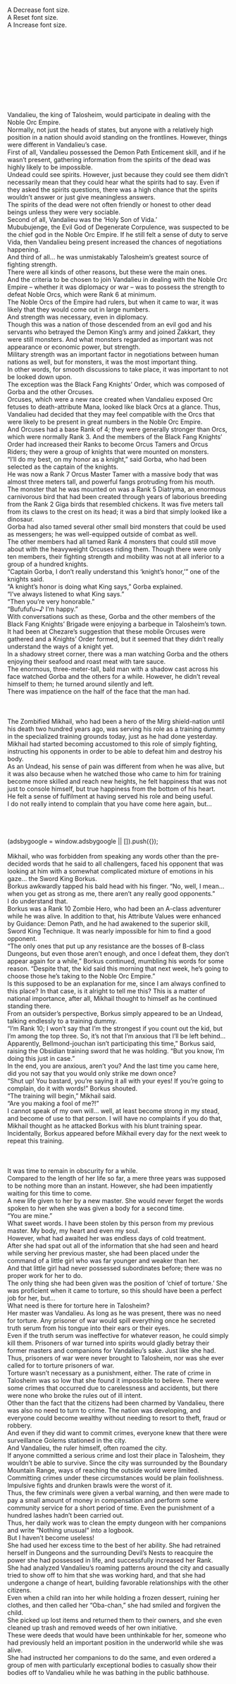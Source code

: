 <br/>
<br/>
<br/>
<br/>
<br/>
<br/>
<br/>
A Decrease font size.<br/>
A Reset font size.<br/>
A Increase font size.<br/>
<br/>
<br/>
<br/>
<br/>
<br/>
<br/>
<br/>
<br/>
<br/>
<br/>
<br/>
Vandalieu, the king of Talosheim, would participate in dealing with the Noble Orc Empire.<br/>
Normally, not just the heads of states, but anyone with a relatively high position in a nation should avoid standing on the frontlines. However, things were different in Vandalieu’s case.<br/>
First of all, Vandalieu possessed the Demon Path Enticement skill, and if he wasn’t present, gathering information from the spirits of the dead was highly likely to be impossible.<br/>
Undead could see spirits. However, just because they could see them didn’t necessarily mean that they could hear what the spirits had to say. Even if they asked the spirits questions, there was a high chance that the spirits wouldn’t answer or just give meaningless answers.<br/>
The spirits of the dead were not often friendly or honest to other dead beings unless they were very sociable.<br/>
Second of all, Vandalieu was the ‘Holy Son of Vida.’<br/>
Mububujenge, the Evil God of Degenerate Corpulence, was suspected to be the chief god in the Noble Orc Empire. If he still felt a sense of duty to serve Vida, then Vandalieu being present increased the chances of negotiations happening.<br/>
And third of all… he was unmistakably Talosheim’s greatest source of fighting strength.<br/>
There were all kinds of other reasons, but these were the main ones.<br/>
And the criteria to be chosen to join Vandalieu in dealing with the Noble Orc Empire – whether it was diplomacy or war – was to possess the strength to defeat Noble Orcs, which were Rank 6 at minimum.<br/>
The Noble Orcs of the Empire had rulers, but when it came to war, it was likely that they would come out in large numbers.<br/>
And strength was necessary, even in diplomacy.<br/>
Though this was a nation of those descended from an evil god and his servants who betrayed the Demon King’s army and joined Zakkart, they were still monsters. And what monsters regarded as important was not appearance or economic power, but strength.<br/>
Military strength was an important factor in negotiations between human nations as well, but for monsters, it was the most important thing.<br/>
In other words, for smooth discussions to take place, it was important to not be looked down upon.<br/>
The exception was the Black Fang Knights’ Order, which was composed of Gorba and the other Orcuses.<br/>
Orcuses, which were a new race created when Vandalieu exposed Orc fetuses to death-attribute Mana, looked like black Orcs at a glance. Thus, Vandalieu had decided that they may feel compatible with the Orcs that were likely to be present in great numbers in the Noble Orc Empire.<br/>
And Orcuses had a base Rank of 4; they were generally stronger than Orcs, which were normally Rank 3. And the members of the Black Fang Knights’ Order had increased their Ranks to become Orcus Tamers and Orcus Riders; they were a group of knights that were mounted on monsters.<br/>
“I’ll do my best, on my honor as a knight,” said Gorba, who had been selected as the captain of the knights.<br/>
He was now a Rank 7 Orcus Master Tamer with a massive body that was almost three meters tall, and powerful fangs protruding from his mouth.<br/>
The monster that he was mounted on was a Rank 5 Diatryma, an enormous carnivorous bird that had been created through years of laborious breeding from the Rank 2 Giga birds that resembled chickens. It was five meters tall from its claws to the crest on its head; it was a bird that simply looked like a dinosaur.<br/>
Gorba had also tamed several other small bird monsters that could be used as messengers; he was well-equipped outside of combat as well.<br/>
The other members had all tamed Rank 4 monsters that could still move about with the heavyweight Orcuses riding them. Though there were only ten members, their fighting strength and mobility was not at all inferior to a group of a hundred knights.<br/>
“Captain Gorba, I don’t really understand this ‘knight’s honor,’” one of the knights said.<br/>
“A knight’s honor is doing what King says,” Gorba explained.<br/>
“I’ve always listened to what King says.”<br/>
“Then you’re very honorable.”<br/>
“Bufufufu~♪ I’m happy.”<br/>
With conversations such as these, Gorba and the other members of the Black Fang Knights’ Brigade were enjoying a barbeque in Talosheim’s town. It had been at Chezare’s suggestion that these mobile Orcuses were gathered and a Knights’ Order formed, but it seemed that they didn’t really understand the ways of a knight yet.<br/>
In a shadowy street corner, there was a man watching Gorba and the others enjoying their seafood and roast meat with tare sauce.<br/>
The enormous, three-meter-tall, bald man with a shadow cast across his face watched Gorba and the others for a while. However, he didn’t reveal himself to them; he turned around silently and left.<br/>
There was impatience on the half of the face that the man had.<br/>
<br/>
<br/>
<br/>
The Zombified Mikhail, who had been a hero of the Mirg shield-nation until his death two hundred years ago, was serving his role as a training dummy in the specialized training grounds today, just as he had done yesterday.<br/>
Mikhail had started becoming accustomed to this role of simply fighting, instructing his opponents in order to be able to defeat him and destroy his body.<br/>
As an Undead, his sense of pain was different from when he was alive, but it was also because when he watched those who came to him for training become more skilled and reach new heights, he felt happiness that was not just to console himself, but true happiness from the bottom of his heart.<br/>
He felt a sense of fulfilment at having served his role and being useful.<br/>
I do not really intend to complain that you have come here again, but…<br/>
<br/>
<br/>
<br/>
<br/>
(adsbygoogle = window.adsbygoogle || []).push({});<br/>
<br/>
Mikhail, who was forbidden from speaking any words other than the pre-decided words that he said to all challengers, faced his opponent that was looking at him with a somewhat complicated mixture of emotions in his gaze… the Sword King Borkus.<br/>
Borkus awkwardly tapped his bald head with his finger. “No, well, I mean… when you get as strong as me, there aren’t any really good opponents.”<br/>
I do understand that.<br/>
Borkus was a Rank 10 Zombie Hero, who had been an A-class adventurer while he was alive. In addition to that, his Attribute Values were enhanced by Guidance: Demon Path, and he had awakened to the superior skill, Sword King Technique. It was nearly impossible for him to find a good opponent.<br/>
“The only ones that put up any resistance are the bosses of B-class Dungeons, but even those aren’t enough, and once I defeat them, they don’t appear again for a while,” Borkus continued, mumbling his words for some reason. “Despite that, the kid said this morning that next week, he’s going to choose those he’s taking to the Noble Orc Empire.”<br/>
Is this supposed to be an explanation for me, since I am always confined to this place? In that case, is it alright to tell me this? This is a matter of national importance, after all, Mikhail thought to himself as he continued standing there.<br/>
From an outsider’s perspective, Borkus simply appeared to be an Undead, talking endlessly to a training dummy.<br/>
“I’m Rank 10; I won’t say that I’m the strongest if you count out the kid, but I’m among the top three. So, it’s not that I’m anxious that I’ll be left behind… Apparently, Bellmond-jouchan isn’t participating this time,” Borkus said, raising the Obsidian training sword that he was holding. “But you know, I’m doing this just in case.”<br/>
In the end, you are anxious, aren’t you? And the last time you came here, did you not say that you would only strike me down once?<br/>
“Shut up! You bastard, you’re saying it all with your eyes! If you’re going to complain, do it with words!” Borkus shouted.<br/>
“The training will begin,” Mikhail said.<br/>
“Are you making a fool of me?!”<br/>
I cannot speak of my own will… well, at least become strong in my stead, and become of use to that person. I will have no complaints if you do that, Mikhail thought as he attacked Borkus with his blunt training spear.<br/>
Incidentally, Borkus appeared before Mikhail every day for the next week to repeat this training.<br/>
<br/>
<br/>
<br/>
It was time to remain in obscurity for a while.<br/>
Compared to the length of her life so far, a mere three years was supposed to be nothing more than an instant. However, she had been impatiently waiting for this time to come.<br/>
A new life given to her by a new master. She would never forget the words spoken to her when she was given a body for a second time.<br/>
“You are mine.”<br/>
What sweet words. I have been stolen by this person from my previous master. My body, my heart and even my soul.<br/>
However, what had awaited her was endless days of cold treatment.<br/>
After she had spat out all of the information that she had seen and heard while serving her previous master, she had been placed under the command of a little girl who was far younger and weaker than her.<br/>
And that little girl had never possessed subordinates before; there was no proper work for her to do.<br/>
The only thing she had been given was the position of ‘chief of torture.’ She was proficient when it came to torture, so this should have been a perfect job for her, but…<br/>
What need is there for torture here in Talosheim?<br/>
Her master was Vandalieu. As long as he was present, there was no need for torture. Any prisoner of war would spill everything once he secreted truth serum from his tongue into their ears or their eyes.<br/>
Even if the truth serum was ineffective for whatever reason, he could simply kill them. Prisoners of war turned into spirits would gladly betray their former masters and companions for Vandalieu’s sake. Just like she had.<br/>
Thus, prisoners of war were never brought to Talosheim, nor was she ever called for to torture prisoners of war.<br/>
Torture wasn’t necessary as a punishment, either. The rate of crime in Talosheim was so low that she found it impossible to believe. There were some crimes that occurred due to carelessness and accidents, but there were none who broke the rules out of ill intent.<br/>
Other than the fact that the citizens had been charmed by Vandalieu, there was also no need to turn to crime. The nation was developing, and everyone could become wealthy without needing to resort to theft, fraud or robbery.<br/>
And even if they did want to commit crimes, everyone knew that there were surveillance Golems stationed in the city.<br/>
And Vandalieu, the ruler himself, often roamed the city.<br/>
If anyone committed a serious crime and lost their place in Talosheim, they wouldn’t be able to survive. Since the city was surrounded by the Boundary Mountain Range, ways of reaching the outside world were limited.<br/>
Committing crimes under these circumstances would be plain foolishness. Impulsive fights and drunken brawls were the worst of it.<br/>
Thus, the few criminals were given a verbal warning, and then were made to pay a small amount of money in compensation and perform some community service for a short period of time. Even the punishment of a hundred lashes hadn’t been carried out.<br/>
Thus, her daily work was to clean the empty dungeon with her companions and write “Nothing unusual” into a logbook.<br/>
But I haven’t become useless!<br/>
She had used her excess time to the best of her ability. She had retrained herself in Dungeons and the surrounding Devil’s Nests to reacquire the power she had possessed in life, and successfully increased her Rank.<br/>
She had analyzed Vandalieu’s roaming patterns around the city and casually tried to show off to him that she was working hard, and that she had undergone a change of heart, building favorable relationships with the other citizens.<br/>
Even when a child ran into her while holding a frozen dessert, ruining her clothes, and then called her “Oba-chan,” she had smiled and forgiven the child.<br/>
She picked up lost items and returned them to their owners, and she even cleaned up trash and removed weeds of her own initiative.<br/>
These were deeds that would have been unthinkable for her, someone who had previously held an important position in the underworld while she was alive.<br/>
She had instructed her companions to do the same, and even ordered a group of men with particularly exceptional bodies to casually show their bodies off to Vandalieu while he was bathing in the public bathhouse.<br/>
<br/>
<br/>
<br/>
<br/>
(adsbygoogle = window.adsbygoogle || []).push({});<br/>
<br/>
And then the turning point had come last year. Her companions… those similar to her, drastically grew in number.<br/>
Thanks to that foolish Gubamon, we’ve grown in number. Enough for us to be useful as a fighting force, not just in quality, but in numbers as well.<br/>
And her steady efforts had been recognized, and today, the day had arrived.<br/>
“Now then, I will confer the knighthood. Isla, step forward.”<br/>
“Yes, Your Majesty!”<br/>
Isla, ‘Ternecia’s Hound,’ former servant of the Pure-breed Vampire Ternecia, who had used General Mauvid and joined the expedition force with the Mirg shield-nation’s army at its center three years ago, plotting to kill Vandalieu and the traitor Eleanora.<br/>
She was now a Vampire Zombie. Resisting the urge to skip out of happiness, she stepped forward in front of Vandalieu and kneeled.<br/>
Vandalieu took the ceremonial sword he had made for knighting purposes from Chezare.<br/>
I always think this every time, but isn’t such a ceremony rather unnecessary? Vandalieu said secretly to Chezare, extending his spirit form to connect with him.<br/>
What are you saying, Your Majesty? The ceremony is important. Even if the actions themselves have no meaning, it is important to perform them and show them off.<br/>
I see. The ceremony is important.<br/>
Vandalieu remembered that in Lambda, ceremonies and rituals had practical purposes even outside of showing power and bestowing honor on the recipient.<br/>
In fact, in order to acquire the Equestrian and Knight Jobs, one needed to reach level 100 in the Apprentice Knight Job and then be knighted. In other words, receiving a knighthood fulfilled the conditions for acquiring the Job, so the ceremony had a practical use.<br/>
Isla was a Vampire Zombie, so she couldn’t acquire Jobs. However, there was the possibility that her Rank would increase and her race title would change to Vampire Zombie Knight in the future, so it wasn’t completely meaningless.<br/>
“Isla, as the Eclipse King, I bestow upon you the position of knight,” Vandalieu declared as he touched Isla’s shoulders with the body of the blade.<br/>
A pleasant numbness spread throughout Isla’s entire body, and she shivered slightly.<br/>
“Yes, Your Majesty! I am fortunate and most grateful!” she said.<br/>
“At the same time, I remove you from Eleanora’s command and appoint you as the captain of the newly-formed Dark Night Knights’ Order,” Vandalieu continued.<br/>
“Oooh…!”<br/>
This was the new post that Vandalieu was giving her. The Dark Night Knights’ Order was… an advanced fighting force of Vampire Zombies.<br/>
As all of them had been Noble-born Vampires in the past, they could fly at will and possessed the strength to tear steel with their bare hands. And since they had become Zombies, they had conquered their weaknesses of sunlight and silver. Isla’s former superior, Eleanora, had thought to have the Vampire Zombies acquire the Sunlight Resistance skill, but there had been no need.<br/>
Because there had been almost no precedents of Vampires becoming Zombies, even Isla and the other Vampire Zombies themselves hadn’t known this fact, so it was a misunderstanding that couldn’t be avoided.<br/>
Unfortunately, there were many who couldn’t use magic as well as they had been able to while alive, but they were more than enough compared to ordinary Knights’ Orders with human knights.<br/>
Now, Isla was the leader of this Knights’ Order and she would have tasks that made use of her abilities and skills!<br/>
Isla was wearing a delicate armor that closely matched the curves of her body. It wasn’t for ceremonial purposes; it had been created by the blacksmith Datara, and Vandalieu had used Alchemy to imbue numerous death-attribute spells into it, turning it into a Magic Item.<br/>
The same applied for the sword hanging at her waist.<br/>
She was bathing in glory right now. However, there were still two things missing.<br/>
“Your Majesty… I am thinking of receiving the promised item,” she said.<br/>
“Eh? Here?”<br/>
Vandalieu and Isla were the only ones speaking, but Chezare was present, and the eyes of Eleanora, the Zombie Vampires of the Dark Night Knights’ Order and many others were watching.<br/>
Vandalieu was hesitant to hand it to her in front of all of these people.<br/>
“Then are you saying that you will hand it to me personally when we are alone?!” Isla exclaimed, her lightless eyes opening wide.<br/>
“Ah, I’ll hand it to you here.”<br/>
Apparently, it was better for people to be watching.<br/>
“In addition to your promotion to captain of the knights, I praise your loyalty and diligent self-improvement, and reward you with this chok–”<br/>
“Your Majesty, it’s a collar,” Isla corrected him.<br/>
“… Collar, and grant you the Title of ‘The Eclipse King’s Hound.’”<br/>
Vandalieu attached a collar to Isla’s neck, hiding the seams where her head had been reattached to her body after she died by decapitation.<br/>
“Aaaah! It is an honor, Your Majesty!” Isla exclaimed.<br/>
The collar and the Title of ‘Hound.’ These had been the two things that Isla requested when Vandalieu asked her, “Is there anything you would like to celebrate your promotion?”<br/>
The Title was something that Vandalieu couldn’t grant her until he declared it to the whole of Talosheim, but if he put it in the Eclipse King Post, wouldn’t she acquire the Title within a few days?<br/>
If it doesn’t work, I’ll go to Fidirg and Merrebeveil and report it to them, Vandalieu thought.<br/>
Isla ran her fingers lovingly across the collar. Seeing her looking so happy, Vandalieu vividly imagined a tail protruding from her waist, wagging furiously from side to side.<br/>
“Even I haven’t received one!” Eleanora whispered in frustration, glaring at Isla with fierce jealousy. Her dangerous eyes would have been enough to make even a seasoned war veteran tremble like a puppy.<br/>
“… Hmph.” Isla gave a proud snort towards her former superior, Eleanora. She even tilted her head upwards to show the collar off.<br/>
Vandalieu felt like he could practically hear the sparks of tension flying between them.<br/>
However, it seemed that even Eleanora didn’t dare shout abuse at Isla at a knighting ceremony.<br/>
And it’s true that there is nothing about her for me to speak ill of…!<br/>
Eleanora didn’t think of Isla as having done anything unfair to gain Vandalieu’s favor. She’d simply done what was needed for success.<br/>
In fact, Vandalieu valued Isla despite being aware of her various tricks. She was capable of such tricks and flattery, which meant that she could use her head and get along with the humans, Black Goblins and the rest of Talosheim’s citizens, so he thought that there weren’t any problems with her.<br/>
Eleanora couldn’t mention that Isla had once been an enemy; she herself had once been an assassin sent to Talosheim to kill Vandalieu.<br/>
Eleanora looked at Isla once more, grinding her teeth in anger.<br/>
Before, I would have been able to call her an old woman, but now, it would only sound like the barks of a defeated dog.<br/>
Isla was resplendent enough to make Eleanora acknowledge this.<br/>
Unlike the armor she had worn while she was alive, the close-fitting armor that Isla wore now emphasized rather than concealed the fact that her body had both power and abundant feminine curves, emanating an attractiveness that Eleanora, who physically appeared to be around twenty years old, couldn’t.<br/>
And yet, her skin was smooth and springy, not wrinkled. It was because Vandalieu hadn’t held back in treating her from when he’d turned her into a Zombie, but…<br/>
Isla had lived around thirty thousand years, and her external appearance should have been that of a woman in her mid-thirties. Now that she had become a Zombie, she had clearly become younger than she had been when she was alive.<br/>
I would like to become Vandalieu-sama’s dog if I could, but I don’t want to become a losing dog!<br/>
“Vandalieu-sama, I have training to do, so I shall excuse myself,” Eleanora declared as she turned around, not even concealing her feelings.<br/>
“See you later,” Vandalieu said towards her back.<br/>
“I know it is strange for me to ask, but is it really all right?” Isla asked.<br/>
“It’ll be fine. Eleanora is more of a hard worker than me (when I was on Earth).”<br/>
“More of a hard worker than you, Your Majesty? Won’t that little girl die from fatigue?”<br/>
“More importantly, I have a mission for the Dark Night Knights’ Order right away. Isla, I would like you and the rest to rendezvous with Bone Man at the southern end of the marshlands and patrol the area.”<br/>
“Please leave it to me, Your Majesty.” Isla got down on both knees this time and brought her face close to the sandals on Vandalieu’s feet –<br/>
“Ah, please do it on my hand,” said Vandalieu.<br/>
“How can this be?! You will not accept my vow of obedience and servitude?!” Isla exclaimed.<br/>
“Isla-dono, this is a place for knighthoods to be bestowed, so I would like you to perform it on the hand to show loyalty, not obedience and servitude,” said Chezare.<br/>
In the end, Isla’s cold but soft lips were placed on Vandalieu’s fingers, and then he sent the Dark Night Knights’ Order out on their mission.<br/>
“Incidentally, your Majesty, I was also killed by having my throat torn, so I was thinking of wrapping something around my neck. Kurt makes a pained expression as he looks at me from time to time, you see,” Chezare said.<br/>
“Chezare, I think that if I gave you a collar, Kurt would be even more pained… he would look at you with pity,” said Vandalieu, suddenly getting a bad feeling.<br/>
The bad feeling that receiving a collar from him would become a popular trend among a certain group of individuals.<br/>
<br/>
<br/>
<br/>
The sun’s scorching light burned his body like a curse. His lips, which were painted with his favorite rouge lipstick, smiled.<br/>
“More… Burn me more… Ahh… That’s right, deeper, burn me deeper.”<br/>
Miles Rouge, whose entire body was emitting white smoke, gave a heroic smile even as he experienced intense pain and his survival instincts were warning him of danger.<br/>
He was a Noble-born Vampire formerly under the command of the Pure-breed Vampire Gubamon, and he possessed the unique skill known as Warning. It was a skill that produced an alarm bell that only he could hear when he sensed danger.<br/>
However, Miles did not hear alarm bells right now.<br/>
He could only hear his own footsteps as he approached new heights.<br/>
However, the one thing he couldn’t endure was how dry his throat was. He extended his burnt, blistered hand outwards to bring a mug to his mouth.<br/>
He filled his throat with a thick, blood-colored liquid… the Blood Potion that had been created with Vandalieu’s blood with the Demon King’s blood activated as a base, with the Demon King’s horns and Demon King’s carapace added to it in powdered form along with various medicinal herbs and Magic Stones.<br/>
The moment he did, the pain receded from all over his body, and his burns began to heal. However, as he was a Vampire, Miles’s body would continue to burn as long as he stood in the sun’s light – or at least, it was supposed to.<br/>
“Aaaah… Uooooh!”<br/>
As Miles looked up at the sky and gave a particularly large shout, the white smoke rising from his body stopped. His burns began to heal rapidly.<br/>
And then, Miles was standing in the sunlight, not a single wound on the skin covering his spectacular, muscular body.<br/>
A wide smile appeared on his face that was already wild-looking to begin with.<br/>
“Wonderful… What a pleasant feeling of victory! My entire body is filled with strength; I feel like I’ve become an all-powerful, unrivaled being! This excitement is far greater than what I felt when I went from being a human to a Noble-born Vampire! Right now, at this moment! I, Miles Rouge, am certain that I am worthy of being known as a true Vampire!”<br/>
Miles stood there with his crimson eyes blazing, wearing only the single pair of boomerang underwear that had recently started being sold.<br/>
Bellmond called out to him. “It seems that you have finished. Miles, this is a celebratory present from Danna-sama.”<br/>
She gestured towards a silver tray with a silver pendant on it. It was a Magic Item with death-attribute Mana imbued in it, but silver was another weakness of Vampires alongside sunlight.<br/>
Of course, silver-inflicted wounds caused pain, but even touching the skin would cause burning and blistering. Giving a Vampire a silver accessory was like declaring hostility.<br/>
“Oh my, that makes me happy~♪”<br/>
Miles took the silver pendant and put it around his neck without hesitation.<br/>
But the silver necklace around Miles’s thick neck, resting against his heavy chest, didn’t burn him.<br/>
“What do you think of my silver camouflaging accessory, Onee-sama?” Miles asked.<br/>
“It looks very good on you,” said Bellmond. “But could I ask that you stop referring to me as ‘Onee-sama?’”<br/>
“Oh my, why is that? We are both Abyssal Vampires, are we not?”<br/>
Miles, who had repeatedly endured his body being burned while drinking Blood Potion to heal, had become an Abyssal Vampire.<br/>
He had already confirmed this through his Status, and though his appearance hadn’t changed, his biology had clearly changed from when he had been a Noble-born Vampire.<br/>
“How wonderful… There have been no changes to my Rank or level, but my Attribute Values have increased, and I have overcome my weaknesses to sunlight and silver. We have erased two of the main reasons us Vampires could not replace humans on the front stage of the world. If us Abyssal Vampires increase in number, the power balance between humans and Vampires could be reversed,” Miles said excitedly.<br/>
“Blood Potion takes a considerable amount of time and effort to produce. More importantly, more than half of the base ingredients come from Danna-sama himself,” Bellmond reminded him in a calm tone. “It is not an item whose production can be increased so easily.”<br/>
The Blood Potion that was necessary for Vampires to become Abyssal Vampires was currently being made by several of Talosheim’s resident Alchemists, including Vandalieu himself and Zadiris.<br/>
Vandalieu, who had over one billion Mana, could activate the Demon King’s fragments as much as was needed to produce the ingredients. However, it seemed that this was not enough to enable mass production on the scale of something like Earth’s soft drinks.<br/>
… Considering that it was a Potion that could not only heal broken bones but rejoin severed limbs, the current production rate was already beyond what could be reasonably expected. If Vandalieu increased Blood Potion production to its maximum possible rate and distributed it cheaply to every nation, the world’s Alchemists would likely lose a great portion of their income.<br/>
Miles was well aware of the manufacturing process and ingredients required to produce Blood Potion, so he quickly withdrew his words. “I know,” he said. “I’m talking about the future, the future. And it’s not easy to become an Abyssal Vampire, is it? I experienced first-hand that drinking Blood Potion isn’t enough on its own.”<br/>
In order to become an Abyssal Vampire, one needed to drink Blood Potion and make it exhibit its effects… in other words, the Blood Potion needed to heal wounds.<br/>
However, Vampires were a race with the Rapid Regeneration skill. Wounds like cuts would heal within seconds.<br/>
Drinking Blood Potion while undergoing drastic surgery like Bellmond’s where she had all of her skin and the underlying components replaced or continuing to be damaged by sunlight or silver so that the Rapid Regeneration skill would not take effect were the effective methods.<br/>
It was also possible to suddenly undergo the transformation if one regularly drank Vandalieu’s blood like Eleanora did. However, with this method, a large amount of time, blood and Blood Potion was necessary.<br/>
“Though it’s strange for me to say this after I insisted on doing it, it’s quite the torture,” Miles continued. “It’s fine for a tough guy like me who’s resistant to pain, but normal Vampires would lose consciousness partway through.”<br/>
“My surgery was also something that normal Vampires would not be able to endure,” said Bellmond.<br/>
These two, who were resistant to pain (or so they thought), shook their heads at the thought of the predicament of other Vampires.<br/>
“Come to think of it, what about that girl? Is she leveling?” asked Miles.<br/>
“Yes. She is a little disappointed with the fact that her Sunlight Resistance skill is only useful as sunscreen, and she is now aiming to become Rank 10,” said Bellmond.<br/>
“She’s working hard, isn’t she? Maybe it’s a difference in youth. Ah, how delicious,” Miles said as he licked the last few drops of Blood Potion left in his mug. “Now then, I shall go to the bathhouse to let out some sweat,” he said, picking up his change of clothing. “I’m going to the Sauron Duchy with Vandalieu-sama tomorrow and meeting with Iris-chan and the others, after all.”<br/>
It had been decided that Miles would not be going to the Noble Orc Empire; he would be joining the Sauron Liberation Front to make preparations against the reincarnated individuals.<br/>
He had been speeding up his transformation into an Abyssal Vampire so that the fact that he was a Vampire wouldn’t be revealed to Iris’s supporters and her enemies, the Amid Empire’s army.<br/>
Even with pale skin, crimson eyes and long fangs, nobody would suspect that a man exposing himself to sunlight and wearing a silver necklace was a Vampire.<br/>
Of course, he had transformed to provide more data on Abyssal Vampires as well as to disguise himself, but that was a bonus.<br/>
“I will be transported inside Vandalieu-sama, so I must purify my body.”<br/>
One of the other characteristics of Abyssal Vampires was that they could be equipped by Vandalieu’s Insect Binding Technique and Plant Binding Technique skills, and they would not experience any discomfort during this.<br/>
Thus, the plan was for Vandalieu to transport him by teleportation using the Labyrinth Construction skill.<br/>
“… I do believe that you should put on some clothing before thinking about purifying your body,” Bellmond said.<br/>
It seemed that her words didn’t reach Miles, who left holding only a single pair of boomerang underwear to change into.<br/>
<br/>
<br/>
<br/>
<br/>
Name: Isla<br/>
Rank: 9<br/>
Age: Approximately 30,000 years old<br/>
Title: The Eclipse King’s Hound<br/>
Race: Vampire Viscount Zombie (Broken)<br/>
Level: 85<br/>
<br/>
<br/>
Passive skills:<br/>
<br/>
Dark Vision<br/>
Status Effect Resistance: Level 10<br/>
Superhuman Strength: Level 9<br/>
Rapid Regeneration: Level 5<br/>
Mental Corruption: Level 7<br/>
Slaughter Healing: Level 7<br/>
Intuition: Level 5<br/>
Strengthened Attribute Values: Loyalty: Vandalieu: Level 6<br/>
<br/>
<br/>
<br/>
<br/>
Active skills:<br/>
<br/>
Bloodwork: Level 1<br/>
Water-Attribute Magic: Level 5<br/>
Fire-Attribute Magic: Level 5<br/>
No-Attribute Magic: Level 1<br/>
Mana Control: Level 5<br/>
Swordsmanship: Level 10<br/>
Armor Technique: Level 9<br/>
Surpass Limits: Level 8<br/>
High-speed Flight: Level 5<br/>
Pursuit: Level 8<br/>
Torture: Level 5<br/>
Commanding: Level 3<br/>
Housework: Level 2<br/>
<br/>
<br/>
Unique Skills:<br/>
<br/>
Transformation: Level 7<br/>
<br/>
<br/>
<br/>
<br/>
<br/>
<br/>
‘Ternecia’s Hound,’ Isla, who has now become a Zombie.<br/>
She was originally Rank 10, but her Rank decreased all the way to 5 when she became a Zombie. After that, she regained her power back to Rank 9 through training in Dungeons.<br/>
However, she still cannot display her original abilities. Incidentally, Vandalieu and Luciliano noted that the “Broken” in her race title means “Undead that are weaker than when they were alive.” After this, “Broken” began appearing in the Statuses of all Undead that match this description.<br/>
In addition, she has already acquired the Title that Vandalieu thought would take more time for her to obtain. This is because Vandalieu himself acknowledges her by this Title, and because he has increased influence over those under the effects of Guidance: Demon Path.<br/>
She should be weaker than when she was alive, but her Bloodsucking skill has transformed into the Bloodwork skill, and her Status Effect Resistance, Mental Corruption and Surpass Limits skills have increased. She is growing stronger in a different direction from when she was alive.<br/>
Also, she has acquired the Commanding and Housework skills.<br/>
The design of her equipment is a little seductive, but this is because Vandalieu had used his personal image of what an “evil female boss” should look like. The reason for this was because “it seemed like it would fit.”<br/>
<br/>
<br/>
<br/>
Title explanation:<br/>
【The Eclipse King’s Hound】<br/>
Receives favorable bonuses when tracking or searching for those that have been deemed as prey or enemies by the Title possessor’s master, the Eclipse King.<br/>
In addition, the Title possessor gains positive bonuses to all Attribute Values, attack and defense when fighting under the Eclipse King’s command.<br/>
<br/>
Want to support Yoshi's translations? Head over to the Donations Page<br/>
  <br/>
<br/>
<br/>
